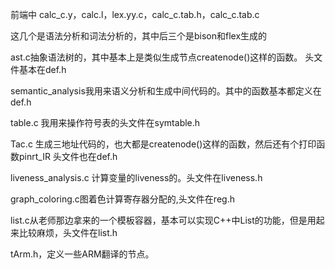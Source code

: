 
前端中 calc_c.y，calc.l，lex.yy.c，calc_c.tab.h，calc_c.tab.c

这几个是语法分析和词法分析的，其中后三个是bison和flex生成的

ast.c抽象语法树的，其中基本上是类似生成节点createnode()这样的函数。 头文件基本在def.h

semantic_analysis我用来语义分析和生成中间代码的。其中的函数基本都定义在def.h

table.c 我用来操作符号表的头文件在symtable.h

Tac.c 生成三地址代码的，也大都是createnode()这样的函数，然后还有个打印函数pinrt_IR 头文件也在def.h

liveness_analysis.c 计算变量的liveness的。头文件在liveness.h

graph_coloring.c图着色计算寄存器分配的,头文件在reg.h

list.c从老师那边拿来的一个模板容器，基本可以实现C++中List的功能，但是用起来比较麻烦，头文件在list.h

tArm.h，定义一些ARM翻译的节点。

